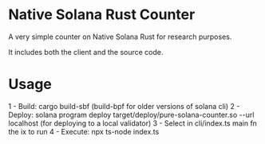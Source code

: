# Native Solana Rust Counter
A very simple counter on Native Solana Rust for research purposes.

It includes both the client and the source code.

# Usage
1 - Build: cargo build-sbf (build-bpf for older versions of solana cli)
2 - Deploy: solana program deploy target/deploy/pure-solana-counter.so --url localhost (for deploying to a local validator)
3 - Select in cli/index.ts main fn the ix to run
4 - Execute: npx ts-node index.ts
